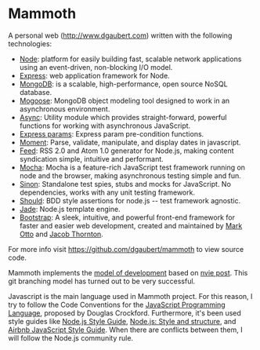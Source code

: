# Mammoth

A personal web (http://www.dgaubert.com) written with the following technologies:
* [Node](http://nodejs.org/): platform for easily building fast, scalable network applications using an event-driven, non-blocking I/O model.
* [Express](http://expressjs.com/): web application framework for Node. 
* [MongoDB](http://www.mongodb.org/): is a scalable, high-performance, open source NoSQL database.
* [Mogoose](http://mongoosejs.com/): MongoDB object modeling tool designed to work in an asynchronous environment.
* [Async](http://github.com/caolan/async): Utility module which provides straight-forward, powerful functions for working with asynchronous JavaScript.
* [Express params](http://github.com/visionmedia/express-params): Express param pre-condition functions.
* [Moment](http://github.com/timrwood/moment/): Parse, validate, manipulate, and display dates in javascript.
* [Feed](http://github.com/jpmonette/feed): RSS 2.0 and Atom 1.0 generator for Node.js, making content syndication simple, intuitive and performant.
* [Mocha](http://visionmedia.github.io/mocha/): Mocha is a feature-rich JavaScript test framework running on node and the browser, making asynchronous testing simple and fun.
* [Sinon](http://sinonjs.org/): Standalone test spies, stubs and mocks for JavaScript. No dependencies, works with any unit testing framework.
* [Should](https://github.com/visionmedia/should.js/): BDD style assertions for node.js -- test framework agnostic.
* [Jade](http://jade-lang.com/): Node.js template engine.
* [Bootstrap](http://getbootstrap.com/): A sleek, intuitive, and powerful front-end framework for faster and easier web development, created and maintained by [Mark Otto](http://twitter.com/mdo) and [Jacob Thornton](http://twitter.com/fat).

For more info visit https://github.com/dgaubert/mammoth to view source code.

Mammoth implements the [model of development](https://github.com/dgaubert/mammoth/wiki/Workflow) based on [nvie post](http://nvie.com/posts/a-successful-git-branching-model/). This git branching model has turned out to be very successful.

Javascript is the main language used in Mammoth project. For this reason, I try to follow the Code Conventions for the [JavaScript Programming Language](http://javascript.crockford.com/code.html), proposed by Douglas Crockford. Furthermore, it's been used style guides like [Node.js Style Guide](https://github.com/felixge/node-style-guide), [Node.js: Style and structure](http://caolanmcmahon.com/posts/nodejs_style_and_structure/), and [Airbnb JavaScript Style Guide](https://github.com/airbnb/javascript). When there are conflicts between them, I will follow the Node.js community rule.
